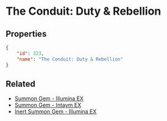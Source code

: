 # The Conduit: Duty & Rebellion

<no description available>

## Properties

```json
{
    "id": 323,
    "name": "The Conduit: Duty & Rebellion"
}
```

## Related

- [Summon Gem - Illumina EX](../items/19756-summon-gem-illumina-ex.md)
- [Summon Gem - Intaym EX](../items/19755-summon-gem-intaym-ex.md)
- [Inert Summon Gem - Illumina EX](../items/19754-inert-summon-gem-illumina-ex.md)

